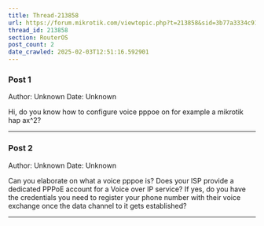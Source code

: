 ```yaml
---
title: Thread-213858
url: https://forum.mikrotik.com/viewtopic.php?t=213858&sid=3b77a3334c914448dbbc02bfdff4c3aa
thread_id: 213858
section: RouterOS
post_count: 2
date_crawled: 2025-02-03T12:51:16.592901
---
```


### Post 1
Author: Unknown
Date: Unknown

Hi, do you know how to configure voice pppoe on for example a mikrotik hap ax^2?

---
### Post 2
Author: Unknown
Date: Unknown

Can you elaborate on what a voice pppoe is? Does your ISP provide a dedicated PPPoE account for a Voice over IP service? If yes, do you have the credentials you need to register your phone number with their voice exchange once the data channel to it gets established?

---

